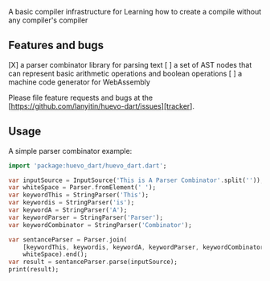 A basic compiler infrastructure for Learning how to create a compile without any compiler's compiler

## Features and bugs

[X] a parser combinator library for parsing text
[ ] a set of AST nodes that can represent basic arithmetic operations and boolean operations
[ ] a machine code generator for WebAssembly

Please file feature requests and bugs at the [https://github.com/lanyitin/huevo-dart/issues][tracker].

## Usage

A simple parser combinator example:

```dart
import 'package:huevo_dart/huevo_dart.dart';

var inputSource = InputSource('This is A Parser Combinator'.split(''));
var whiteSpace = Parser.fromElement(' ');
var keywordThis = StringParser('This');
var keywordis = StringParser('is');
var keywordA = StringParser('A');
var keywordParser = StringParser('Parser');
var keywordCombinator = StringParser('Combinator');

var sentanceParser = Parser.join(
    [keywordThis, keywordis, keywordA, keywordParser, keywordCombinator],
    whiteSpace).end();
var result = sentanceParser.parse(inputSource);
print(result);
```
